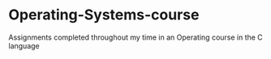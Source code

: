 # Operating-Systems-course
Assignments completed throughout my time in an Operating course in the C language
